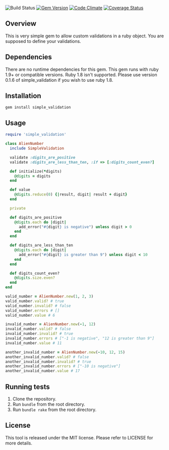 ![Build Status](https://github.com/chiku/simple_validation/actions/workflows/build.yml/badge.svg)
[![Gem Version](https://badge.fury.io/rb/simple_validation.svg)](http://badge.fury.io/rb/simple_validation)
[![Code Climate](https://codeclimate.com/github/chiku/simple_validation.png)](https://codeclimate.com/github/chiku/simple_validation)
[![Coverage Status](https://coveralls.io/repos/chiku/simple_validation/badge.png?branch=master)](https://coveralls.io/r/chiku/simple_validation?branch=master)

Overview
--------

This is very simple gem to allow custom validations in a ruby object. You are supposed to define your validations.

Dependencies
------------

There are no runtime dependencies for this gem. This gem runs with ruby 1.9+ or compatible versions. Ruby 1.8 isn't supported.
Please use version 0.1.6 of simple_validation if you wish to use ruby 1.8.

Installation
------------

```script
gem install simple_validation
```

Usage
------

```ruby
require 'simple_validation'

class AlienNumber
  include SimpleValidation

  validate :digits_are_positive
  validate :digits_are_less_than_ten, :if => [:digits_count_even?]

  def initialize(*digits)
    @digits = digits
  end

  def value
    @digits.reduce(0) {|result, digit| result + digit}
  end

  private

  def digits_are_positive
    @digits.each do |digit|
      add_error("#{digit} is negative") unless digit > 0
    end
  end

  def digits_are_less_than_ten
    @digits.each do |digit|
      add_error("#{digit} is greater than 9") unless digit < 10
    end
  end

  def digits_count_even?
    @digits.size.even?
  end
end

valid_number = AlienNumber.new(1, 2, 3)
valid_number.valid? # true
valid_number.invalid? # false
valid_number.errors # []
valid_number.value # 6

invalid_number = AlienNumber.new(-1, 12)
invalid_number.valid? # false
invalid_number.invalid? # true
invalid_number.errors # ["-1 is negative", "12 is greater than 9"]
invalid_number.value # 11

another_invalid_number = AlienNumber.new(-10, 12, 15)
another_invalid_number.valid? # false
another_invalid_number.invalid? # true
another_invalid_number.errors # ["-10 is negative"]
another_invalid_number.value # 17
```

Running tests
-------------

1. Clone the repository.
2. Run `bundle` from the root directory.
3. Run `bundle rake` from the root directory.

License
-------

This tool is released under the MIT license. Please refer to LICENSE for more details.
